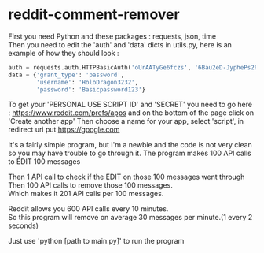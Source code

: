 # reddit-comment-remover

First you need Python and these packages : requests, json, time  
Then you need to edit the 'auth' and 'data' dicts in utils.py, here is an example of how they should look :

```python
auth = requests.auth.HTTPBasicAuth('oUrAATyGe6fczs', '6Bau2eD-JyphePs26LQ0F1ao-bnFGC')
data = {'grant_type': 'password',
        'username': 'HoloDragon3232',
        'password': 'Basicpassword123'}
```
To get your 'PERSONAL USE SCRIPT ID' and 'SECRET' you need to go here : https://www.reddit.com/prefs/apps and on the bottom of the page click on 'Create another app'
  Then choose a name for your app, select 'script', in redirect uri put https://google.com

It's a fairly simple program, but I'm a newbie and the code is not very clean so you may have trouble to go through it.
The program makes 100 API calls to EDIT 100 messages

  Then 1 API call to check if the EDIT on those 100 messages went through  
  Then 100 API calls to remove those 100 messages.  
  Which makes it 201 API calls per 100 messages.  

Reddit allows you 600 API calls every 10 minutes.  
So this program will remove on average 30 messages per minute.(1 every 2 seconds)

Just use 'python [path to main.py]' to run the program
